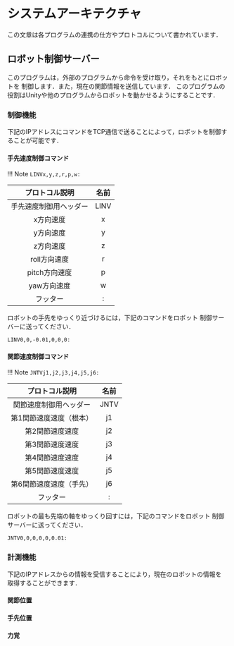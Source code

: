 # システムアーキテクチャ
この文章は各プログラムの連携の仕方やプロトコルについて書かれています．

## ロボット制御サーバー
このプログラムは，外部のプログラムから命令を受け取り，それをもとにロボットを
制御します．また，現在の関節情報を送信しています．
このプログラムの役割はUnityや他のプログラムからロボットを動かせるようにすることです．


### 制御機能
下記のIPアドレスにコマンドをTCP通信で送ることによって，ロボットを制御することが可能です．

#### 手先速度制御コマンド
!!! Note
	```
	LINVx,y,z,r,p,w:
	```

|プロトコル説明               | 名前        |
|:---------------------------:|:-----------:|
|手先速度制御用ヘッダー       |LINV
|x方向速度                    |x            |
|y方向速度                    |y            |
|z方向速度                    |z            |
|roll方向速度                 |r            |
|pitch方向速度                |p            |
|yaw方向速度                  |w            |
|フッター                     |:            |


ロボットの手先をゆっくり近づけるには，下記のコマンドをロボット
制御サーバーに送ってください．

```
LINV0,0,-0.01,0,0,0:
```


#### 関節速度制御コマンド

!!! Note
	```
	JNTVj1,j2,j3,j4,j5,j6:
	```

|プロトコル説明               | 名前        |
|:---------------------------:|:-----------:| 
|関節速度制御用ヘッダー       |JNTV|
|第1関節速度速度（根本）      |j1           |
|第2関節速度速度              |j2           |
|第3関節速度速度              |j3           |
|第4関節速度速度              |j4           |
|第5関節速度速度              |j5           |
|第6関節速度速度（手先）      |j6           |
|フッター                     |:            |


ロボットの最も先端の軸をゆっくり回すには，下記のコマンドをロボット
制御サーバーに送ってください．

```
JNTV0,0,0,0,0,0.01:
```


### 計測機能
下記のIPアドレスからの情報を受信することにより，現在のロボットの情報を
取得することができます．

#### 関節位置

#### 手先位置

#### 力覚
